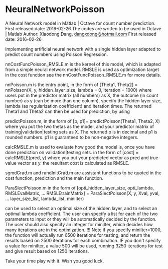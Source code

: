# NeuralNetworkPoisson
A Neural Network model in Matlab | Octave for count number prediction.
First released date: 2016-02-26
The codes are written to be used in Octave | Matlab 
Author: Xiaodong Dang, dangxdong@hotmail.com
First released date: 2016-02-26

 Implementing artificial neural network 
 with a single hidden layer
 adapted to predict count numbers using Poisson Regression.

 nnCostFuncPoisson_RMSLE.m 
 is the kernel of this model,
 which is adapted from a simple neural network model.
 RMSLE is used as optimization target in the cost function
 see the nnCostFuncPoisson_RMSLE.m
 for more details.

 nnPoisson.m 
 is the entry point, in the form of 
 [Theta1, Theta2] = nnPoisson(X, y, hidden_layer_size, lambda = 0, iteration = 1000)
 where users put in the predictor matrix (all numbers) as X,
 the outcome (in count number) as y (can be more than one column).
 specify the hidden layer size, lambda (as regularization coefficient) and 
 iteration times.
 The returned Theta1 and Theta2 can then be used for prediction, by using

 predictPoisson.m, in the form of 
 [p, p1]= predictPoisson(Theta1, Theta2, X)
 where you put the two thetas as the model, and your predictor matrix 
 of training|validation|testing sets as X.
 The returned p is in decimal and p1 is rounded numbers. 
 p1 is guaranteed to be non-negative integers.

 calcRMSLE.m is used to evaluate how good the model is, 
 once you have done prediction on validation|testing sets.
 in the form of [cost] = calcRMSLE(pred, y)
 where you put your predicted vector as pred and true-value vector as y.
 the resultant cost is calculated as RMSLE.

 sgmdGrad.m
  and
 randInitGrad.m
  are assistant functions 
 to be quoted in the cost function, prediction and the main function.

 ParaSlectPoisson.m
 in the form of
 [opti_hidden_layer_size, opti_lambda, RMSLEvalMatrix, ...
        RMSLEtrainMatrix] = ParaSlectPoisson(X, y, Xval, yval, ...
        layer_size_list, lambda_list, miniIter)

 can be used to select an optimal size of the hidden layer, and 
 to select an optimal lambda coefficient.
 The user can specify a list for each of the two parameters to input
 or they will be automatically decided by the function.
 The user should also specify an integer for miniIter,
 which decides how many iterations are in the optimization.
 !!! Note if you specify miniIter=1000, 
 the function will actually run 6500 iterations for testing, and 
 return the results based on 2500 iterations for each combination.
 IF you don't specify a value for miniIter, a value 500 will be used,
 running 3250 iterations for test and give result based on 1250 iterations.

 Take your time play with it. Wish you good luck.

